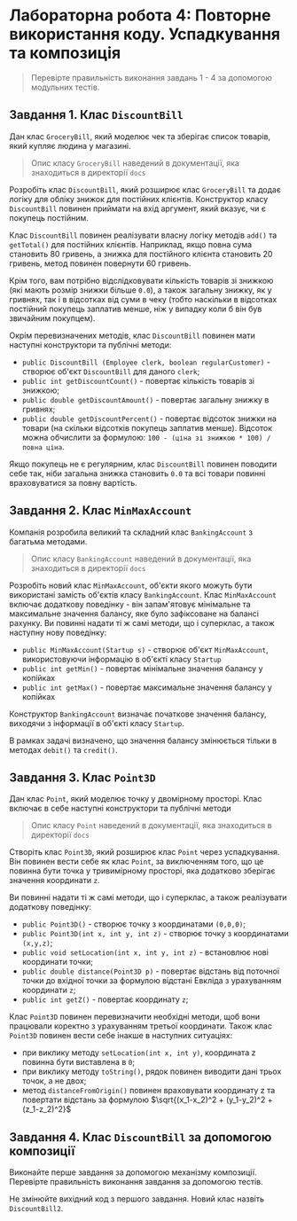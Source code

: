 # Лабораторна робота 4: Повторне використання коду. Успадкування та композиція

> Перевірте правильність виконання завдань 1 - 4 за допомогою модульних тестів.

## Завдання 1. Клас `DiscountBill`

Дан клас `GroceryBill`, який моделює чек та зберігає список товарів, який купляє людина у магазині.

> Опис класу `GroceryBill` наведений в документації, яка знаходиться в директорії `docs`

Розробіть клас `DiscountBill`, який розширює клас `GroceryBill` та додає логіку для обліку знижок для постійних клієнтів. Конструктор класу `DiscountBill` повинен приймати на вхід аргумент, який вказує, чи є покупець постійним.

Клас `DiscountBill` повинен реалізувати власну логіку методів `add()` та `getTotal()` для постійних клієнтів. Наприклад, якщо повна сума становить 80 гривень, а знижка для постійного клієнта становить 20 гривень, метод повинен повернути 60 гривень.

Крім того, вам потрібно відслідковувати кількість товарів зі знижкою (які мають розмір знижки більше `0.0`), а також загальну знижку, як у гривнях, так і в відсотках від суми в чеку (тобто наскільки в відсотках постійний покупець заплатив менше, ніж у випадку коли б він був звичайним покупцем).

Окрім перевизначених методів, клас `DiscountBill` повинен мати наступні конструктори та публічні методи:

- `public DiscountBill (Employee clerk, boolean regularCustomer)` - створює об'єкт `DiscountBill` для даного `clerk`;
- `public int getDiscountCount()` - повертає кількість товарів зі знижкою;
- `public double getDiscountAmount()` - повертає загальну знижку в гривнях;
- `public double getDiscountPercent()` - повертає відсоток знижки на товари (на скільки відсотків покупець заплатив менше). Відсоток можна обчислити за формулою: `100 - (ціна зі знижкою * 100) / повна ціна`.

Якщо покупець не є регулярним, клас `DiscountBill` повинен поводити себе так, ніби загальна знижка становить `0.0` та всі товари повинні враховуватися за повну вартість.

## Завдання 2. Клас `MinMaxAccount`

Компанія розробила великий та складний клас `BankingAccount` з багатьма методами.

> Опис класу `BankingAccount` наведений в документації, яка знаходиться в директорії `docs`

Розробіть новий клас `MinMaxAccount`, об'єкти якого можуть бути використані замість об'єктів класу `BankingAccount`. Клас `MinMaxAccount` включає додаткову поведінку - він запам'ятовує мінімальне та максимальне значення балансу, яке було зафіксоване на балансі рахунку. Ви повинні надати ті ж самі методи, що і суперклас, а також наступну нову поведінку:

- `public MinMaxAccount(Startup s)` - створює об'єкт `MinMaxAccount`, використовуючи інформацію в об'єкті класу `Startup`
- `public int getMin()` - повертає мінімальне значення балансу у копійках
- `public int getMax()` - повертає максимальне значення балансу у копійках

Конструктор `BankingAccount` визначає початкове значення балансу, виходячи з інформації в об'єкті класу `Startup`.

В рамках задачі визначено, що значення балансу змінюється тільки в методах `debit()` та `credit()`.

## Завдання 3. Клас `Point3D`

Дан клас `Point`, який моделює точку у двомірному просторі. Клас включає в себе наступні конструктори та публічні методи

> Опис класу `Point` наведений в документації, яка знаходиться в директорії `docs`

Створіть клас `Point3D`, який розширює клас `Point` через успадкування. Він повинен вести себе як клас `Point`, за виключенням того, що це повинна бути точка у тривимірному просторі, яка додатково зберігає значення координати `z`.

Ви повинні надати ті ж самі методи, що і суперклас, а також реалізувати додаткову поведінку:

- `public Point3D()` - створює точку з координатами `(0,0,0)`;
- `public Point3D(int x, int y, int z)` - створює точку з координатами `(x,y,z)`;
- `public void setLocation(int x, int y, int z)` - встановлює нові координати точки;
- `public double distance(Point3D p)` - повертає відстань від поточної точки до вхідної точки за формулою відстані Евкліда з урахуванням координати `z`;
- `public int getZ()` - повертає координату `z`;

Клас `Point3D` повинен перевизначити необхідні методи, щоб вони працювали коректно з урахуванням третьої координати. Також клас `Point3D` повинен вести себе інакше в наступних ситуаціях:

- при виклику методу `setLocation(int x, int y)`, координата z повинна бути виставлена в `0`;
- при виклику методу `toString()`, рядок повинен виводити дані трьох точок, а не двох;
- метод `distanceFromOrigin()` повинен враховувати координату z та повертати відстань за формулою $\sqrt{(x_1-x_2)^2 + (y_1-y_2)^2 + (z_1-z_2)^2}$

## Завдання 4. Клас `DiscountBill` за допомогою композиції

Виконайте перше завдання за допомогою механізму композиції. Перевірте правильність виконання завдання за допомогою тестів.

Не змінюйте вихідний код з першого завдання. Новий клас назвіть `DiscountBill2`.
